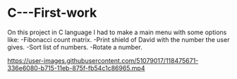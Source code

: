 # C---First-work

On this project in C language I had to make a main menu with some options like:
-Fibonacci count matrix.
-Print shield of David with the number the user gives.
-Sort list of numbers.
-Rotate a number.

https://user-images.githubusercontent.com/51079017/118475671-336e6080-b715-11eb-875f-fb54c1c86965.mp4

